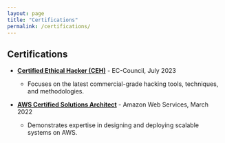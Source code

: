```yaml
---
layout: page
title: "Certifications"
permalink: /certifications/
---
```


## Certifications

- [**Certified Ethical Hacker (CEH)**](https://example.com/certification-link) - EC-Council, July 2023
  - Focuses on the latest commercial-grade hacking tools, techniques, and methodologies.

- [**AWS Certified Solutions Architect**](https://example.com/certification-link) - Amazon Web Services, March 2022
  - Demonstrates expertise in designing and deploying scalable systems on AWS.
